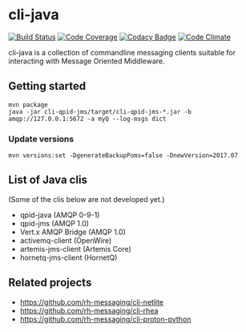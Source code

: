 # cli-java

[![Build Status](https://travis-ci.org/rh-messaging/cli-java.svg?branch=master)](https://travis-ci.org/rh-messaging/cli-java)
[![Code Coverage](https://codecov.io/gh/rh-messaging/cli-java/branch/master/graph/badge.svg)](https://codecov.io/gh/rh-messaging/cli-java)
[![Codacy Badge](https://api.codacy.com/project/badge/Grade/6af323f5f8804b659418013a719f3708)](https://www.codacy.com/app/jdanekrh/cli-java?utm_source=github.com&amp;utm_medium=referral&amp;utm_content=rh-messaging/cli-java&amp;utm_campaign=Badge_Grade)
[![Code Climate](https://codeclimate.com/github/rh-messaging/cli-java/badges/gpa.svg)](https://codeclimate.com/github/rh-messaging/cli-java)

cli-java is a collection of commandline messaging clients suitable for interacting with Message Oriented Middleware.

## Getting started

    mvn package
    java -jar cli-qpid-jms/target/cli-qpid-jms-*.jar -b amqp://127.0.0.1:5672 -a myQ --log-msgs dict

### Update versions

    mvn versions:set -DgenerateBackupPoms=false -DnewVersion=2017.07

## List of Java clis

(Some of the clis below are not developed yet.)

* qpid-java (AMQP 0-9-1)
* qpid-jms (AMQP 1.0)
* Vert.x AMQP Bridge (AMQP 1.0)
* activemq-client (OpenWire)
* artemis-jms-client (Artemis Core)
* hornetq-jms-client (HornetQ)

## Related projects

* https://github.com/rh-messaging/cli-netlite
* https://github.com/rh-messaging/cli-rhea
* https://github.com/rh-messaging/cli-proton-python
